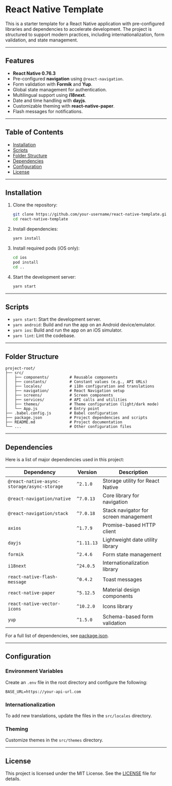 # React Native Template

This is a starter template for a React Native application with pre-configured libraries and dependencies to accelerate development. The project is structured to support modern practices, including internationalization, form validation, and state management.

---

## Features

- **React Native 0.76.3**
- Pre-configured **navigation** using `@react-navigation`.
- Form validation with **Formik** and **Yup**.
- Global state management for authentication.
- Multilingual support using **i18next**.
- Date and time handling with **dayjs**.
- Customizable theming with **react-native-paper**.
- Flash messages for notifications.

---

## Table of Contents

- [Installation](#installation)
- [Scripts](#scripts)
- [Folder Structure](#folder-structure)
- [Dependencies](#dependencies)
- [Configuration](#configuration)
- [License](#license)

---

## Installation

1. Clone the repository:
   ```bash
   git clone https://github.com/your-username/react-native-template.git
   cd react-native-template
   ```

2. Install dependencies:
   ```bash
   yarn install
   ```

3. Install required pods (iOS only):
   ```bash
   cd ios
   pod install
   cd ..
   ```

4. Start the development server:
   ```bash
   yarn start
   ```

---

## Scripts

- `yarn start`: Start the development server.
- `yarn android`: Build and run the app on an Android device/emulator.
- `yarn ios`: Build and run the app on an iOS simulator.
- `yarn lint`: Lint the codebase.

---

## Folder Structure

```
project-root/
├── src/
│   ├── components/         # Reusable components
│   ├── constants/          # Constant values (e.g., API URLs)
│   ├── locales/            # i18n configuration and translations
│   ├── navigation/         # React Navigation setup
│   ├── screens/            # Screen components
│   ├── services/           # API calls and utilities
│   ├── themes/             # Theme configuration (light/dark mode)
│   └── App.js              # Entry point
├── .babel.config.js        # Babel configuration
├── package.json            # Project dependencies and scripts
├── README.md               # Project documentation
└── ...                     # Other configuration files
```

---

## Dependencies

Here is a list of major dependencies used in this project:

| Dependency                         | Version   | Description                          |
|------------------------------------|-----------|--------------------------------------|
| `@react-native-async-storage/async-storage` | `^2.1.0`   | Storage utility for React Native    |
| `@react-navigation/native`         | `^7.0.13` | Core library for navigation          |
| `@react-navigation/stack`          | `^7.0.18` | Stack navigator for screen management|
| `axios`                            | `^1.7.9`  | Promise-based HTTP client            |
| `dayjs`                            | `^1.11.13`| Lightweight date utility library     |
| `formik`                           | `^2.4.6`  | Form state management                |
| `i18next`                          | `^24.0.5` | Internationalization library         |
| `react-native-flash-message`       | `^0.4.2`  | Toast messages                       |
| `react-native-paper`               | `^5.12.5` | Material design components           |
| `react-native-vector-icons`        | `^10.2.0` | Icons library                        |
| `yup`                              | `^1.5.0`  | Schema-based form validation         |

For a full list of dependencies, see [package.json](package.json).

---

## Configuration

### Environment Variables

Create an `.env` file in the root directory and configure the following:

```env
BASE_URL=https://your-api-url.com
```

### Internationalization

To add new translations, update the files in the `src/locales` directory.

### Theming

Customize themes in the `src/themes` directory.

---

## License

This project is licensed under the MIT License. See the [LICENSE](LICENSE) file for details.
